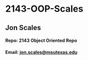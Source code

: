 # 2143-OOP-Scales
## Jon Scales
#### Repo: 2143 Object Oriented Repo
#### Email: jon.scales@msutexas.edu

